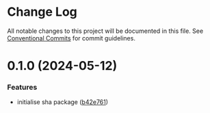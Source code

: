 # Change Log

All notable changes to this project will be documented in this file.
See [Conventional Commits](https://conventionalcommits.org) for commit guidelines.

# 0.1.0 (2024-05-12)

### Features

- initialise sha package ([b42e761](https://github.com/lindorm-io/monorepo/commit/b42e7618a6841a438d3f5a5c2fa424841bceac23))
